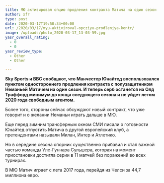 ```yaml
---
title: МЮ активировал опцию продления контракта Матича на один сезон
author: xfr
type: post
date: 2020-03-17T19:50:34+00:00
url: /2020/03/17/myu-aktiviroval-opcziyu-prodleniya-kontr/
image: /uploads/photo_2020-03-17_13-03-59.jpg
yasr_overall_rating:
  - 0
  - 0
yasr_review_type:
  - Other
  - Other

---
```

**Sky Sports и BBC сообщают, что Манчестер Юнайтед воспользовался пунктом одностороннего продления контракта с полузащитником Неманьей Матичем на один сезон. И теперь серб останется на Олд Траффорд минимум до конца следующего сезона и не уйдет летом 2020 года свободным агентом.**

Более того, стороны сейчас обсуждают новый контракт, что уже говорит и о желании Неманьи играть дальше в МЮ.

Еще перед зимним трансферным окном СМИ писали о готовности Юнайтед отпустить Матича в другой европейский клуб, а претендентами называли Милан, Интер и Атлетико.

Но в середине сезона опорник существенно прибавил и стал важной частью команды Уле-Гуннара Сульшера, которая на момент приостановки достигла серии в 11 матчей без поражений во всех турнирах.

В МЮ Матич играет с лета 2017 года, перейдя из Челси за 44,7 миллиона евро.